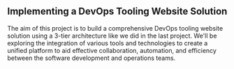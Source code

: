 ## Implementing a DevOps Tooling Website Solution

The aim of this project is to build a comprehensive DevOps tooling website solution using a 3-tier architecture like we did in the last project. We'll be exploring the integration of various tools and technologies to create a unified platform to aid effective collaboration, automation, and efficiency between the software development and operations teams.